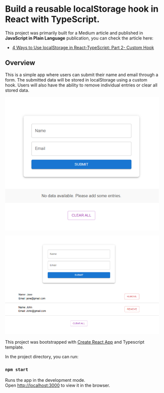 # Build a reusable localStorage hook in React with TypeScript.

This project was primarily built for a Medium article and published in **JavaScript in Plain Language** publication, you can check the article here:

- [4 Ways to Use localStorage in React-TypeScript: Part 2- Custom Hook](https://medium.com/javascript-in-plain-english/4-ways-to-use-localstorage-in-react-typescript-part-2-custom-hook-136dc43b3280)

## Overview

This is a simple app where users can submit their name and email through a form. The submitted data will be stored in localStorage using a custom hook. Users will also have the ability to remove individual entries or clear all stored data.

![](./src/images/customhook.png)

![](./src/images/localstoragehook2.png)

This project was bootstrapped with [Create React App](https://github.com/facebook/create-react-app) and Typescript template.

In the project directory, you can run:

### `npm start`

Runs the app in the development mode.\
Open [http://localhost:3000](http://localhost:3000) to view it in the browser.
